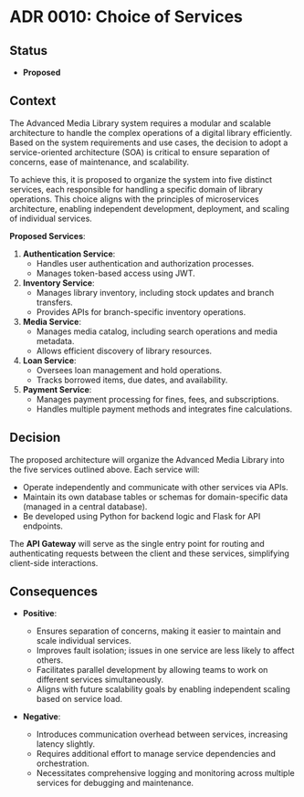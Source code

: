 # ADR 0010: Choice of Services

## Status
- **Proposed**

## Context
The Advanced Media Library system requires a modular and scalable architecture to handle the complex operations of a digital library efficiently. Based on the system requirements and use cases, the decision to adopt a service-oriented architecture (SOA) is critical to ensure separation of concerns, ease of maintenance, and scalability.

To achieve this, it is proposed to organize the system into five distinct services, each responsible for handling a specific domain of library operations. This choice aligns with the principles of microservices architecture, enabling independent development, deployment, and scaling of individual services.

**Proposed Services**:
1. **Authentication Service**:
   - Handles user authentication and authorization processes.
   - Manages token-based access using JWT.
2. **Inventory Service**:
   - Manages library inventory, including stock updates and branch transfers.
   - Provides APIs for branch-specific inventory operations.
3. **Media Service**:
   - Manages media catalog, including search operations and media metadata.
   - Allows efficient discovery of library resources.
4. **Loan Service**:
   - Oversees loan management and hold operations.
   - Tracks borrowed items, due dates, and availability.
5. **Payment Service**:
   - Manages payment processing for fines, fees, and subscriptions.
   - Handles multiple payment methods and integrates fine calculations.

## Decision
The proposed architecture will organize the Advanced Media Library into the five services outlined above. Each service will:
- Operate independently and communicate with other services via APIs.
- Maintain its own database tables or schemas for domain-specific data (managed in a central database).
- Be developed using Python for backend logic and Flask for API endpoints.

The **API Gateway** will serve as the single entry point for routing and authenticating requests between the client and these services, simplifying client-side interactions.

## Consequences
- **Positive**:
  - Ensures separation of concerns, making it easier to maintain and scale individual services.
  - Improves fault isolation; issues in one service are less likely to affect others.
  - Facilitates parallel development by allowing teams to work on different services simultaneously.
  - Aligns with future scalability goals by enabling independent scaling based on service load.

- **Negative**:
  - Introduces communication overhead between services, increasing latency slightly.
  - Requires additional effort to manage service dependencies and orchestration.
  - Necessitates comprehensive logging and monitoring across multiple services for debugging and maintenance.